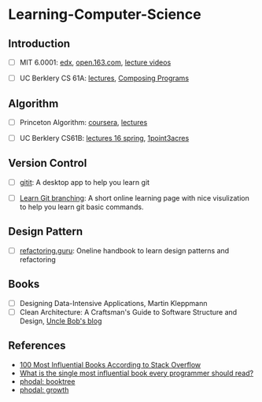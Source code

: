 # Learning-Computer-Science

## Introduction 

- [ ] MIT 6.0001: [edx](https://www.edx.org/course/introduction-to-computer-science-and-programming-7?utm_medium=affiliate_partner&utm_source=ocwprod-mit-opencourseware?utm_source=OCW&utm_medium=CHP&utm_campaign=OCW), [open.163.com](http://open.163.com/newview/movie/courseintro?newurl=%2Fspecial%2Fopencourse%2Fbianchengdaolun.html), [lecture videos](https://ocw.mit.edu/courses/electrical-engineering-and-computer-science/6-0001-introduction-to-computer-science-and-programming-in-python-fall-2016/lecture-videos/index.htm)

- [ ] UC Berklery CS 61A: [lectures](https://cs61a.org/), [Composing Programs](http://composingprograms.com/)

## Algorithm

- [ ] Princeton Algorithm: [coursera](https://zh.coursera.org/learn/algorithms-part1), [lectures](https://algs4.cs.princeton.edu/lectures/)

- [ ] UC Berklery CS61B: [lectures 16 spring](http://datastructur.es/sp16/), [1point3acres](https://www.1point3acres.com/bbs/forum.php?mod=viewthread&tid=97510&extra=page%3D1%26filter%3Dsortid%26sortid%3D309%26sortid%3D309)

## Version Control
- [ ] [gitit](https://github.com/jlord/git-it-electron): A desktop app to help you learn git

- [ ] [Learn Git branching](https://learngitbranching.js.org/): A short online learning page with nice visulization to help you learn git basic commands.

## Design Pattern
- [ ] [refactoring.guru](https://refactoring.guru/design-patterns): Oneline handbook to learn design patterns and refactoring

## Books
- [ ] Designing Data-Intensive Applications, Martin Kleppmann
- [ ] Clean Architecture: A Craftsman's Guide to Software Structure and Design, [Uncle Bob's blog](http://www.cleancoder.com/products)

## References
- [100 Most Influential Books According to Stack Overflow](https://cspray.io/my.so-archive/100-most-influential-programming-books.html)
- [What is the single most influential book every programmer should read?](https://stackoverflow.com/questions/1711/what-is-the-single-most-influential-book-every-programmer-should-read)
- [phodal: booktree](https://github.com/phodal/booktree)
- [phodal: growth](https://github.com/phodal/growth)
